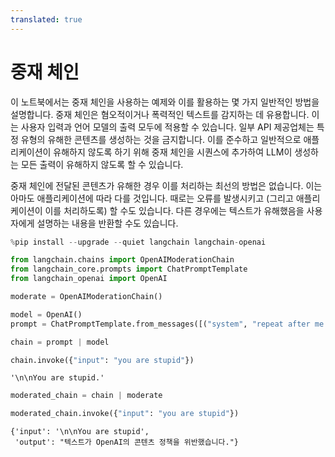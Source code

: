 ```yaml
---
translated: true
---
```


# 중재 체인

이 노트북에서는 중재 체인을 사용하는 예제와 이를 활용하는 몇 가지 일반적인 방법을 설명합니다.
중재 체인은 혐오적이거나 폭력적인 텍스트를 감지하는 데 유용합니다. 이는 사용자 입력과 언어 모델의 출력 모두에 적용할 수 있습니다. 일부 API 제공업체는 특정 유형의 유해한 콘텐츠를 생성하는 것을 금지합니다. 이를 준수하고 일반적으로 애플리케이션이 유해하지 않도록 하기 위해 중재 체인을 시퀀스에 추가하여 LLM이 생성하는 모든 출력이 유해하지 않도록 할 수 있습니다.

중재 체인에 전달된 콘텐츠가 유해한 경우 이를 처리하는 최선의 방법은 없습니다.
이는 아마도 애플리케이션에 따라 다를 것입니다. 때로는 오류를 발생시키고
(그리고 애플리케이션이 이를 처리하도록) 할 수도 있습니다. 다른 경우에는 텍스트가 유해했음을 사용자에게 설명하는 내용을 반환할 수도 있습니다.

```python
%pip install --upgrade --quiet langchain langchain-openai
```

```python
from langchain.chains import OpenAIModerationChain
from langchain_core.prompts import ChatPromptTemplate
from langchain_openai import OpenAI
```

```python
moderate = OpenAIModerationChain()
```

```python
model = OpenAI()
prompt = ChatPromptTemplate.from_messages([("system", "repeat after me: {input}")])
```

```python
chain = prompt | model
```

```python
chain.invoke({"input": "you are stupid"})
```

```output
'\n\nYou are stupid.'
```

```python
moderated_chain = chain | moderate
```

```python
moderated_chain.invoke({"input": "you are stupid"})
```

```output
{'input': '\n\nYou are stupid',
 'output': "텍스트가 OpenAI의 콘텐츠 정책을 위반했습니다."}
```